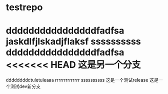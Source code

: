# testrepo
ddddddddddddddddfadfsa
jaskdlfjlskadjflaksf
ssssssssss
ddddddddddddddddfadfsa
<<<<<<< HEAD
这是另一个分支
=======
dddddddddtuletuleaaa
rrrrrrrrrrrrrr
ssssssssss
这是一个测试release
这是一个测试dev新分支
